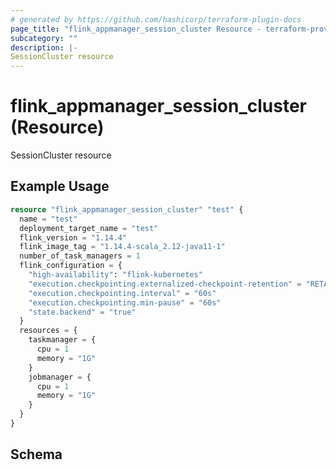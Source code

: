 ```yaml
---
# generated by https://github.com/hashicorp/terraform-plugin-docs
page_title: "flink_appmanager_session_cluster Resource - terraform-provider-flink-appmanager"
subcategory: ""
description: |-
SessionCluster resource
---
```


# flink_appmanager_session_cluster (Resource)

SessionCluster resource

## Example Usage

```terraform
resource "flink_appmanager_session_cluster" "test" {
  name = "test"
  deployment_target_name = "test"
  flink_version = "1.14.4"
  flink_image_tag = "1.14.4-scala_2.12-java11-1"
  number_of_task_managers = 1
  flink_configuration = {
    "high-availability": "flink-kubernetes"
    "execution.checkpointing.externalized-checkpoint-retention" = "RETAIN_ON_CANCELLATION"
    "execution.checkpointing.interval" = "60s"
    "execution.checkpointing.min-pause" = "60s"
    "state.backend" = "true"
  }
  resources = {
    taskmanager = {
      cpu = 1
      memory = "1G"
    }
    jobmanager = {
      cpu = 1
      memory = "1G"
    }
  }
}
```

<!-- schema generated by tfplugindocs -->
## Schema